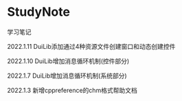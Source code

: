 # StudyNote
学习笔记

2022.1.11 DuiLib添加通过4种资源文件创建窗口和动态创建控件

2022.1.10 DuiLib增加消息循环机制(控件部分)

2022.1.7   DuiLib增加消息循环机制(系统部分)

2022.1.3	新增cppreference的chm格式帮助文档
